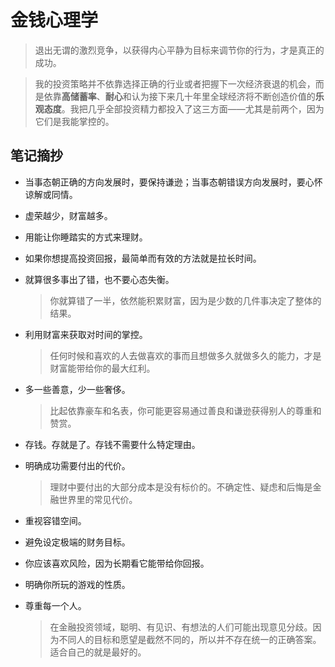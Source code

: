 # 金钱心理学

> 退出无谓的激烈竞争，以获得内心平静为目标来调节你的行为，才是真正的成功。

> 我的投资策略并不依靠选择正确的行业或者把握下一次经济衰退的机会，而是依靠**高储蓄率**、**耐心**和认为接下来几十年里全球经济将不断创造价值的**乐观态度**。我把几乎全部投资精力都投入了这三方面——尤其是前两个，因为它们是我能掌控的。

## 笔记摘抄

- 当事态朝正确的方向发展时，要保持谦逊；当事态朝错误方向发展时，要心怀谅解或同情。
- 虚荣越少，财富越多。
- 用能让你睡踏实的方式来理财。
- 如果你想提高投资回报，最简单而有效的方法就是拉长时间。
- 就算很多事出了错，也不要心态失衡。

    > 你就算错了一半，依然能积累财富，因为是少数的几件事决定了整体的结果。

- 利用财富来获取对时间的掌控。

    > 任何时候和喜欢的人去做喜欢的事而且想做多久就做多久的能力，才是财富能带给你的最大红利。

- 多一些善意，少一些奢侈。

    > 比起依靠豪车和名表，你可能更容易通过善良和谦逊获得别人的尊重和赞赏。

- 存钱。存就是了。存钱不需要什么特定理由。
- 明确成功需要付出的代价。

    > 理财中要付出的大部分成本是没有标价的。不确定性、疑虑和后悔是金融世界里的常见代价。

- 重视容错空间。
- 避免设定极端的财务目标。
- 你应该喜欢风险，因为长期看它能带给你回报。
- 明确你所玩的游戏的性质。
- 尊重每一个人。

    > 在金融投资领域，聪明、有见识、有想法的人们可能出现意见分歧。因为不同人的目标和愿望是截然不同的，所以并不存在统一的正确答案。适合自己的就是最好的。
